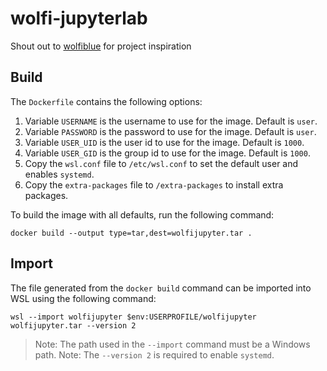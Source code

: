 # wolfi-jupyterlab

Shout out to [wolfiblue](https://github.com/nunix/wolfiblue) for project inspiration
## Build

The `Dockerfile` contains the following options:

1. Variable `USERNAME` is the username to use for the image. Default is `user`.
1. Variable `PASSWORD` is the password to use for the image. Default is `user`.
1. Variable `USER_UID` is the user id to use for the image. Default is `1000`.
1. Variable `USER_GID` is the group id to use for the image. Default is `1000`.
1. Copy the `wsl.conf` file to `/etc/wsl.conf` to set the default user and enables `systemd`.
1. Copy the `extra-packages` file to `/extra-packages` to install extra packages.

To build the image with all defaults, run the following command:

```shell
docker build --output type=tar,dest=wolfijupyter.tar .
```

## Import

The file generated from the `docker build` command can be imported into WSL using the following command:

```shell
wsl --import wolfijupyter $env:USERPROFILE/wolfijupyter wolfijupyter.tar --version 2
```

> Note: The path used in the `--import` command must be a Windows path.
> Note: The `--version 2` is required to enable `systemd`.